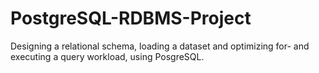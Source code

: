 # PostgreSQL-RDBMS-Project
Designing a relational schema, loading a dataset and optimizing for- and executing a query workload, using PosgreSQL.
